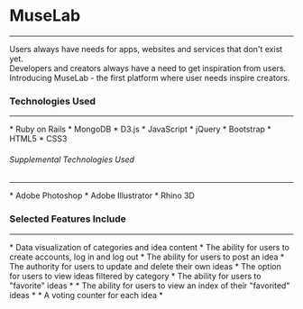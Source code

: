 <h1>MuseLab</h1>
<hr>
<p>Users always have needs for apps, websites and services that don't exist yet.<br>
	Developers and creators always have a need to get inspiration from users.<br>
	Introducing MuseLab - the first platform where user needs inspire creators.</p>


<h3>Technologies Used</h3>
<hr>
* Ruby on Rails
* MongoDB
* D3.js
* JavaScript
* jQuery
* Bootstrap
* HTML5
* CSS3

<h6>Supplemental Technologies Used</h6>
<hr>
* Adobe Photoshop
* Adobe Illustrator
* Rhino 3D

<h3>Selected Features Include</h3>
<hr>
* Data visualization of categories and idea content
* The ability for users to create accounts, log in and log out
* The ability for users to post an idea
* The authority for users to update and delete their own ideas
* The option for users to view ideas filtered by category
* The ability for users to "favorite" ideas *
* The ability for users to view an index of their "favorited" ideas *
* A voting counter for each idea *